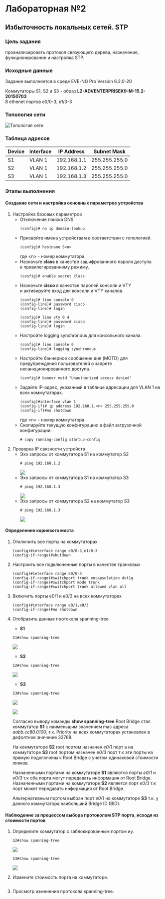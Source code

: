 # Лабораторная №2
## Избыточность локальных сетей. STP 


### Цель задания
проанализировать протокол связующего дерева, назначение, функционирование и настройка STP.

### Исходные данные
Задание выполняется в среде EVE-NG Pro Version 6.2.0-20

Коммутаторы S1, S2 и S3 - образ **L2-ADVENTERPRISEK9-M-15.2-20150703** </br>8 ethenet портов e0/0-3, e1/0-3
### Топология сети
![Топология сети](img/lab_02.png)

### Таблица адресов
|Device|Interface|IP Address  |Subnet Mask  |
|------|---------|------------|-------------|
|S1    |VLAN 1   |192.168.1.1 |255.255.255.0|
|S2    |VLAN 1   |192.168.1.2 |255.255.255.0|
|S3    |VLAN 1   |192.168.1.3 |255.255.255.0|

### Этапы выполнения

#### Создание сети и настройка основных параметров устройства
1. Настройка базовых параметров
    + Отключение поиска DNS
        ```
        (config)# no ip domain-lookup
        ```
    + Присвойте имена устройствам в соответствии с топологией.
        ```
        (config)# hostname S<n>
        ```
        где \<n> - номер коммутатора 
    + Назначьте **class** в качестве зашифрованного пароля доступа к привилегированному режиму.
        ```
        (config)# enable secret class
        ```
    + Назначьте **cisco** в качестве паролей консоли и VTY и активируйте вход для консоли и VTY каналов.
        ```
        (config)# line console 0
        (config-line)# password cisco
        (config-line)# login
        ```
        ```
        (config)# line vty 0 4
        (config-line)# password cisco
        (config-line)# login
        ```
    + Настройте logging synchronous для консольного канала.
        ```
        (config)# line console 0
        (config-line)# logging synchronous
        ```     
    + Настройте баннерное сообщение дня (MOTD) для предупреждения пользователей о запрете несанкционированного доступа.
        ```
        (config)# banner motd "Unauthorized access denied"
        ```
    + Задайте IP-адрес, указанный в таблице адресации для VLAN 1 на всех коммутаторах.
        ```
        (config)#interface vlan 1
        (config-if)# ip address 192.168.1.<n> 255.255.255.0
        (config-if)#no shutdown
        ```
        где \<n> - номер коммутатора
    + Скопируйте текущую конфигурацию в файл загрузочной конфигурации.
        ```
        # copy running-config startup-config
        ```
2. Проверка IP связности устройств 
    + Эхо запросы от коммутатора S1 на коммутатор S2
        ```
        # ping 192.168.1.2
        ```
        ![](img/ping_S1toS2.png)
    + Эхо запросы от коммутатора S1 на коммутатор S3
        ```
        # ping 192.168.1.3
        ```
        ![](img/ping_S1toS3.png)
    + Эхо запросы от коммутатора S2 на коммутатор S3
        ```
        # ping 192.168.1.3
        ```
        ![](img/ping_S2toS3.png)

#### Определение корневого моста
1. Отключить все порты на коммутаторах  
    ```
    (config)#interface range e0/0-3,e1/0-3
    (config-if-range)#shutdown
    ```
2. Настроить все подключенные порты в качестве транковых
    ```
    (config)#interface range e0/0-3
    (config-if-range)#switchport trunk encapsulation dot1q
    (config-if-range)#switchport mode trunk
    (config-if-range)#switchport trunk allowed vlan all  
    ```
3. Включить порты e0/1 и e0/3 на всех коммутаторах
    ```
    (config)#interface range e0/1,e0/3
    (config-if-range)#no shutdown
    ```
4. Отобразить данные протокола spanning-tree

    + **S1**
    ```
    S1#show spanning-tree
    ```
    ![](img/stp_s1.png)
    + **S2**
    ```
    S2#show spanning-tree
    ```
    ![](img/stp_s2.png)
    + **S3**
    ```
    S3#show spanning-tree
    ```
    ![](img/stp_s3.png)

    ![](img/lab_02_sts.png)

    Согласно выводу команды **show spanning-tree** Root Bridge стал  коммутатор **S1** с наименьшим значением mac адреса *aabb.cc80.0100*, т.к. Priority на всех коммутаторах установлен в дефолтное значение 32768.

    На коммутаторе **S2** root портом назначен *e0/1* порт а на коммутаторе **S3** root портом назначен *e0/3* порт т.к эти порты на прямую подключены к Root Bridge с учетом одинаковой стоимости линков.

    Назначенными портами на коммутаторе **S1** являются порты *e0/1* и *e0/3* т.к оба порта могут передавать информация от Root Bridge.
    Назначенными портами на коммутаторе **S2** является порт *e0/3* т.к порт может передавать информация от Root Bridge.
    
    Альтернативным портом выбран порт *e0/1* на коммутаторе **S3** т.к. у данного коммутатора наибольший Bridge ID (BID).

#### Наблюдение за процессом выбора протоколом STP порта, исходя из стоимости портов
1. Определите коммутатор с заблокированным портом иу.
    ```
    S2#show spanning-tree
    ```
    ![](img/stp_s2.png)
    
    ```
    S3#show spanning-tree
    ```
    ![](img/stp_s3.png)

2. Измените стоимость порта на коммутаторе.
    
    ```

    ```

3. Просмотр изменения протокола spanning-tree.




 





